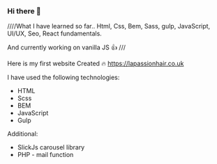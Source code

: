 ### Hi there 👋

////What I have learned so far..
Html, Css, Bem, Sass, gulp, JavaScript, UI/UX, Seo, React fundamentals.

And currently working on vanilla JS :thumbsup: ///


Here is my first website Created :fire:
https://lapassionhair.co.uk

I have used the following technologies:

* HTML
* Scss
* BEM
* JavaScript 
* Gulp

Additional:
* SlickJs carousel library
* PHP - mail function


<!--
**LKielar/LKielar** is a ✨ _special_ ✨ repository because its `README.md` (this file) appears on your GitHub profile.

Here are some ideas to get you started:

- I’m currently working on ...
- 🌱 I’m currently learning ...

-->
